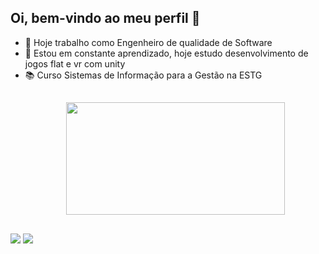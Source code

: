 ## Oi, bem-vindo ao meu perfil 🙂
- 🔭 Hoje trabalho como Engenheiro de qualidade de Software
- 🌱 Estou em constante aprendizado, hoje estudo desenvolvimento de jogos flat e vr com unity
- 📚 Curso Sistemas de Informação para a Gestão na ESTG
  ##
  <div align="center">
  <img height="180em" width="350em" src="https://github-readme-stats.vercel.app/api/top-langs/?username=leandro0270&layout=compact&langs_count=7&theme=dark"/>
 </div>
   
  ## <div align="center"> 
  <a href = "mailto:qa.leandrosilva@gmail.com"><img src="https://img.shields.io/badge/-Gmail-%23333?style=for-the-badge&logo=gmail&logoColor=white" target="_blank"></a>
  <a href="https://www.linkedin.com/in/leandrosilva2703/" target="_blank"><img src="https://img.shields.io/badge/-LinkedIn-%230077B5?style=for-the-badge&logo=linkedin&logoColor=white" target="_blank"></a>
